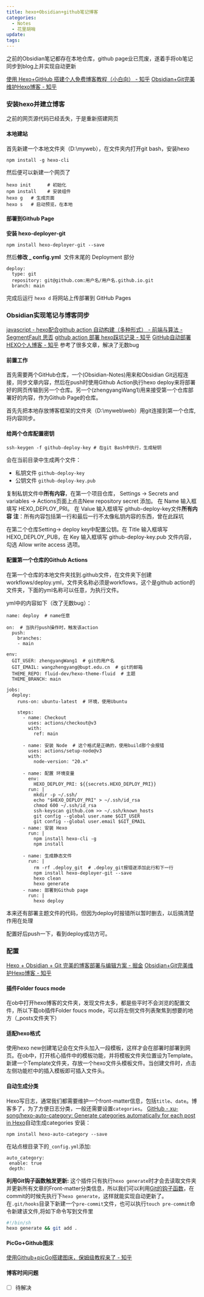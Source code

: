 ```yaml
---
title: hexo+Obsidian+github笔记博客
categories:
  - Notes
  - 花里胡哨
update:
tags:
---
```

之前的Obsidian笔记都存在本地仓库，github page业已荒废，遂着手将ob笔记同步到blog上并实现自动更新

[使用 Hexo+GitHub 搭建个人免费博客教程（小白向） - 知乎](https://zhuanlan.zhihu.com/p/60578464)
[Obsidian+Git完美维护Hexo博客 - 知乎](https://zhuanlan.zhihu.com/p/554333805)
### 安装hexo并建立博客

之前的网页源代码已经丢失，于是重新搭建网页

#### 本地建站
首先新建一个本地文件夹（D:\\myweb），在文件夹内打开git bash，安装hexo
```
npm install -g hexo-cli
```
然后便可以新建一个网页了
```text
hexo init      # 初始化
npm install    # 安装组件
hexo g   # 生成页面
hexo s   # 启动预览，在本地
```
#### 部署到Github Page
**安装 hexo-deployer-git**
```text
npm install hexo-deployer-git --save
```
然后**修改  _ config.yml**  文件末尾的 Deployment 部分
```text
deploy:
  type: git
  repository: git@github.com:用户名/用户名.github.io.git
  branch: main
```
完成后运行 `hexo d` 将网站上传部署到 GitHub Pages

### Obsidian实现笔记与博客同步
[javascript - hexo配合github action 自动构建（多种形式） - 前端与算法 - SegmentFault 思否](https://segmentfault.com/a/1190000040767893)
[github action 部署 hexo踩坑记录 - 知乎](https://zhuanlan.zhihu.com/p/626270948)
[GitHub自动部署HEXO个人博客 - 知乎](https://zhuanlan.zhihu.com/p/441558922)
参考了很多文章，解决了无数bug

#### 前置工作
首先需要两个GitHub仓库，一个(Obsidian-Notes)用来和Obsidian Git远程连接，同步文章内容，然后在push时使用Github Action执行hexo deploy来将部署好的网页传输到另一个仓库。另一个(zhengyangWang1)用来接受第一个仓库部署好的内容，作为Github Page的仓库。

首先先把本地存放博客框架的文件夹（D:\\myweb\\web）用git连接到第一个仓库,将内容同步。

#### 给两个仓库配置密钥
```
ssh-keygen -f github-deploy-key # 在git Bash中执行，生成秘钥
```
会在当前目录中生成两个文件：
- 私钥文件 `github-deploy-key`
- 公钥文件 `github-deploy-key.pub`

复制私钥文件中**所有内容**，在第一个项目仓库， Settings -> Secrets and variables -> Actions页面上点击New repository secret 添加。
在 Name 输入框填写 HEXO_DEPLOY_PRI。
在 Value 输入框填写 github-deploy-key文件**所有内容**
**注**：所有内容包括第一行和最后一行不太像私钥内容的东西，曾在此踩坑

在第二个仓库Setting-> deploy key中配置公钥。在 Title 输入框填写 HEXO_DEPLOY_PUB，在 Key 输入框填写 github-deploy-key.pub 文件内容，勾选 Allow write access 选项。

#### 配置第一个仓库的Github Actions
在第一个仓库的本地文件夹找到.github文件，在文件夹下创建workflows/deploy.yml，文件夹名称必须是workflows，这个是github action的文件夹，下面的yml名称可以任意，为执行文件。

yml中的内容如下（改了无数bug）：
```
name: deploy  # name任意

on:  # 当执行push操作时，触发该action
  push:
    branches:
    - main

env:
  GIT_USER: zhengyangWang1  # git的用户名
  GIT_EMAIL: wangzhengyang@bupt.edu.cn  # git的邮箱
  THEME_REPO: fluid-dev/hexo-theme-fluid  # 主题
  THEME_BRANCH: main

jobs:
  deploy:
    runs-on: ubuntu-latest  # 环境，使用Ubuntu

    steps:
      - name: Checkout
        uses: actions/checkout@v3
        with:
          ref: main

      - name: 安装 Node  # 这个格式是正确的，使用build那个会报错
        uses: actions/setup-node@v3
        with:
          node-version: "20.x"

      - name: 配置 环境变量
        env:
          HEXO_DEPLOY_PRI: ${{secrets.HEXO_DEPLOY_PRI}}
        run: |
          mkdir -p ~/.ssh/
          echo "$HEXO_DEPLOY_PRI" > ~/.ssh/id_rsa
          chmod 600 ~/.ssh/id_rsa
          ssh-keyscan github.com >> ~/.ssh/known_hosts
          git config --global user.name $GIT_USER
          git config --global user.email $GIT_EMAIL
      - name: 安装 Hexo
        run: |
          npm install hexo-cli -g
          npm install
      
      - name: 生成静态文件
        run: |
          rm -rf .deploy_git  # .deploy_git报错遂添加此行和下一行
          npm install hexo-deployer-git --save
          hexo clean
          hexo generate
      - name: 部署到Github page
        run: |
          hexo deploy
```

本来还有部署主题文件的代码，但因为deploy时报错所以暂时删去，以后搞清楚作用在处理

配置好后push一下，看到deploy成功方可。

### 配置
[Hexo + Obsidian + Git 完美的博客部署与编辑方案 - 掘金](https://juejin.cn/post/7120189614660255781)
[Obsidian+Git完美维护Hexo博客 - 知乎](https://zhuanlan.zhihu.com/p/554333805)
#### 插件Folder foucs mode
在ob中打开hexo博客的文件夹，发现文件太多，都是些平时不会浏览的配置文件，所以下载ob插件Folder foucs mode，可以将左侧文件列表聚焦到想要的地方（\_posts文件夹下）

#### 适配hexo格式
使用hexo new创建笔记会在文件头加入一段模板，这样才会在部署时部署到网页。在ob中，打开核心插件中的模板功能，并将模板文件夹位置设为Template。新建一个Template文件夹，存放一个hexo文件头模板文件。当创建文件时，点击左侧功能栏中的插入模板即可插入文件头。

#### 自动生成分类
Hexo写日志，通常我们都需要维护一个front-matter信息，包括`title`、`date`。博客多了，为了方便日志分类，一般还需要设置`categories`。
[GitHub - xu-song/hexo-auto-category: Generate categories automatically for each post in Hexo](https://github.com/xu-song/hexo-auto-category)自动生成categories
安装：
```
npm install hexo-auto-category --save
```
在站点根目录下的`_config.yml`添加:
```
auto_category:  
 enable: true  
 depth:
```

**利用Git钩子函数触发更新:**
这个插件只有执行`hexo generate`时才会去读取文件夹并更新所有文章的Front-matter分类信息，所以我们可以利用[Git的钩子函数](https://link.zhihu.com/?target=https%3A//git-scm.com/book/zh/v2/%25E8%2587%25AA%25E5%25AE%259A%25E4%25B9%2589-Git-Git-%25E9%2592%25A9%25E5%25AD%2590%23_git_hooks)，在commit的时候先执行下`hexo generate`，这样就能实现自动更新了。
在`.git/hooks`目录下新建一个`pre-commit`文件，也可以执行`touch pre-commit`命令新建该文件,将如下命令写到文件里
```bash
#!/bin/sh
hexo generate && git add .
```

#### PicGo+Github图床
[使用Github+picGo搭建图床，保姆级教程来了 - 知乎](https://zhuanlan.zhihu.com/p/489236769)

#### 博客时间问题
- [ ] 待解决 